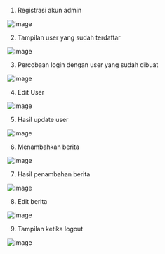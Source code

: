 1. Registrasi akun admin

![image](https://github.com/N0B1KUN/CMS/assets/131839901/09aebab2-9640-4547-9dc2-6bcebd330176)


2. Tampilan user yang sudah terdaftar


![image](https://github.com/N0B1KUN/CMS/assets/131839901/66b86234-007f-4ff4-8247-1cb5573166ca)

3. Percobaan login dengan user yang sudah dibuat


![image](https://github.com/N0B1KUN/CMS/assets/131839901/fba688d1-3f90-439a-b31a-4a3d4decab95)

4. Edit User


![image](https://github.com/N0B1KUN/CMS/assets/131839901/dba8cadd-acbc-4d66-b6a0-a95719e834c1)

5. Hasil update user


![image](https://github.com/N0B1KUN/CMS/assets/131839901/70c31d60-7fd6-4ac8-808c-ea562aa6c8e2)

6. Menambahkan berita 


![image](https://github.com/N0B1KUN/CMS/assets/131839901/e7e2fb14-dd18-4cca-bb49-7fd70e9e4b10)


7. Hasil penambahan berita


![image](https://github.com/N0B1KUN/CMS/assets/131839901/977709a2-b8a2-4901-85ce-0066d715fb80)

8. Edit berita


![image](https://github.com/N0B1KUN/CMS/assets/131839901/c2c7d4f8-24ea-4461-be6c-9518abe3236f)

9. Tampilan ketika logout


![image](https://github.com/N0B1KUN/CMS/assets/131839901/b3d7ffd6-3bd3-46c1-8d6d-3cc8fc5caf5f)
